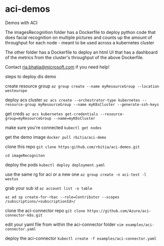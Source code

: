 # aci-demos
Demos with ACI 


The imagesRecognition folder has a Dockerfile to deploy python code that does facial recognition on multiple pictures and counts up the amount of throughput for each node - meant to be used across a kubernetes cluster

The other folder has a Dockerfile to deploy an html UI that has a dashboard of the metrics from the cluster's throughput of the above Dockerfile. 

Contact ria.bhatia@microsoft.com if you need help!



steps to deploy dis demo

create resource group 
`az group create --name myResourceGroup --location westeurope`

deploy acs cluster
`az acs create --orchestrator-type kubernetes --resource-group myResourceGroup --name myK8sCluster --generate-ssh-keys`

get creds
`az acs kubernetes get-credentials --resource-group=myResourceGroup --name=myK8sCluster`

make sure you're connected 
`kubectl get nodes`

get the demo image
`docker pull rbitia/aci-demo`

clone this repo
`git clone https:github.com/rbitia/aci-demos.git`

`cd imageRecogniton`

deploy the pods 
`kubectl deploy deployment.yaml`

use the same rg for aci or a new one 
`az group create -n aci-test -l westus`

grab your sub id
`az account list -o table`

`az ad sp create-for-rbac --role=Contributor --scopes /subscriptions/<subscriptionId>/`

clone the aci-connector repo 
`git clone https://github.com/Azure/aci-connector-k8s.git`

edit your yaml file from within the aci-connector folder 
`vim examples/aci-connector.yaml`

deploy the aci-connector 
`kubectl create -f examples/aci-connector.yaml`


